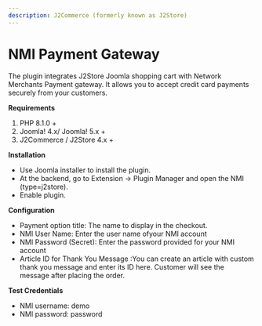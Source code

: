 ```yaml
---
description: J2Commerce (formerly known as J2Store)
---
```


# NMI Payment Gateway

The plugin integrates J2Store Joomla shopping cart with Network Merchants Payment gateway. It allows you to accept credit card payments securely from your customers.

**Requirements**

1. PHP 8.1.0 +
2. Joomla! 4.x/ Joomla! 5.x +
3. J2Commerce / J2Store 4.x +

**Installation**

* Use Joomla installer to install the plugin.
* At the backend, go to Extension -> Plugin Manager and open the NMI (type=j2store).
* Enable plugin.

**Configuration**

* Payment option title: The name to display in the checkout.
* NMI User Name: Enter the user name ofyour NMI account
* NMI Password (Secret): Enter the password provided for your NMI account
* Article ID for Thank You Message :You can create an article with custom thank you message and enter its ID here. Customer will see the message after placing the order.

**Test Credentials**

* NMI username: demo
* NMI password: password
